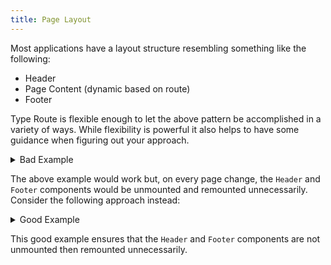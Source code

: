 ```yaml
---
title: Page Layout
---
```


Most applications have a layout structure resembling something like the following:

- Header
- Page Content (dynamic based on route)
- Footer

Type Route is flexible enough to let the above pattern be accomplished in a variety of ways. While flexibility is powerful it also helps to have some guidance when figuring out your approach.

<details>
<summary>Bad Example</summary>

```tsx
import React, { useState, useEffect } from "react";
import { createRouter, defineRoute } from "type-route";

const { routes, listen, session } = createRouter({
  home: defineRoute("/"),
  foo: defineRoute("/foo"),
  bar: defineRoute("/bar"),
});

function App() {
  const [route, setRoute] = useState(session.getInitialRoute());

  useEffect(() => listen(setRoute), []);

  return (
    <>
      {route.name === "home" && <HomePage/>}
      {route.name === "foo" && <FooPage/>}
      {route.name === "bar" && <BarPage/>}
      {route.name === false && <NotFoundPage/>}
    </>
  );
}

function Header() {
  return <nav>
    <a {...routes.home().link}>Home</a>
    <a {...routes.foo().link}>Foo</a>
    <a {...routes.bar().link}>Bar</a>
  </nav>
}

function Footer() {
  return <footer>
    <div>Footer</div>
  </footer>
}

function HomePage() {
  return <>
    <Header />
    <div>Home Page</div>
    <Footer />
  </>
}

function FooPage() {
  return <>
    <Header />
    <div>Foo Page</div>
    <Footer />
  </>
}

function BarPage() {
  return <>
    <Header />
    <div>Bar Page</div>
    <Footer />
  </>
}

function NotFoundPage() {
  return <>
    <Header />
    <div>Bar Page</div>
    <Footer />
  </>
}
```

</details>

The above example would work but, on every page change, the `Header` and `Footer` components would be unmounted and remounted unnecessarily. Consider the following approach instead:

<details>
<summary>Good Example</summary>

```tsx
import React, { useState, useEffect } from "react";
import { createRouter, defineRoute } from "type-route";

const { routes, listen, session } = createRouter({
  home: defineRoute("/"),
  foo: defineRoute("/foo"),
  bar: defineRoute("/bar"),
});

function App() {
  const [route, setRoute] = useState(session.getInitialRoute());

  useEffect(() => listen(setRoute), []);

  return <>
    <Header />
    {route.name === "home" && <HomePage/>}
    {route.name === "foo" && <FooPage/>}
    {route.name === "bar" && <BarPage/>}
    {route.name === false && <NotFoundPage/>}
    <Footer />
  </>;
}

function Header() {
  return <nav>
    <a {...routes.home().link}>Home</a>
    <a {...routes.foo().link}>Foo</a>
    <a {...routes.bar().link}>Bar</a>
  </nav>
}

function Footer() {
  return <footer>
    <div>Footer</div>
  </footer>
}

function HomePage() {
  return <div>Home Page</div>
}

function FooPage() {
  return <div>Foo Page</div>
}

function BarPage() {
  return <div>Bar Page</div>
}

function NotFoundPage() {
  return <div>Bar Page</div>
}
```

</details>

This good example ensures that the `Header` and `Footer` components are not unmounted then remounted unnecessarily.
